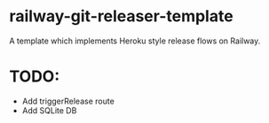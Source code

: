 # railway-git-releaser-template
A template which implements Heroku style release flows on Railway.

# TODO:
- Add triggerRelease route
- Add SQLite DB
